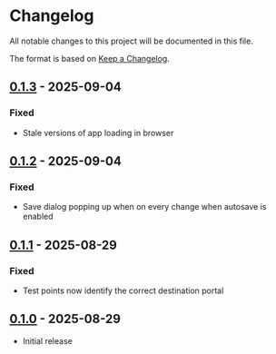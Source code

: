 # Changelog

All notable changes to this project will be documented in this file.

The format is based on [Keep a Changelog](https://keepachangelog.com/en/1.1.0/).

## [0.1.3] - 2025-09-04

### Fixed

- Stale versions of app loading in browser

## [0.1.2] - 2025-09-04

### Fixed

- Save dialog popping up when on every change when autosave is enabled

## [0.1.1] - 2025-08-29

### Fixed

- Test points now identify the correct destination portal

## [0.1.0] - 2025-08-29

- Initial release

[0.1.3]: https://github.com/HactarCE/PortalPlanner/compare/v0.1.2...v0.1.3
[0.1.2]: https://github.com/HactarCE/PortalPlanner/compare/v0.1.1...v0.1.2
[0.1.1]: https://github.com/HactarCE/PortalPlanner/compare/v0.1.0...v0.1.1
[0.1.0]: https://github.com/HactarCE/PortalPlanner/releases/tag/v0.1.0
